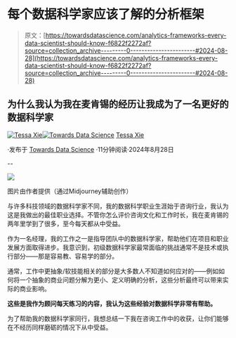 # 每个数据科学家应该了解的分析框架

> 原文：[https://towardsdatascience.com/analytics-frameworks-every-data-scientist-should-know-f6822f2272af?source=collection_archive---------0-----------------------#2024-08-28](https://towardsdatascience.com/analytics-frameworks-every-data-scientist-should-know-f6822f2272af?source=collection_archive---------0-----------------------#2024-08-28)

## 为什么我认为我在麦肯锡的经历让我成为了一名更好的数据科学家

[](https://medium.com/@tessaxie?source=post_page---byline--f6822f2272af--------------------------------)[![Tessa Xie](../Images/f1028e5c639c1d11177e0fa174afcee0.png)](https://medium.com/@tessaxie?source=post_page---byline--f6822f2272af--------------------------------)[](https://towardsdatascience.com/?source=post_page---byline--f6822f2272af--------------------------------)[![Towards Data Science](../Images/a6ff2676ffcc0c7aad8aaf1d79379785.png)](https://towardsdatascience.com/?source=post_page---byline--f6822f2272af--------------------------------) [Tessa Xie](https://medium.com/@tessaxie?source=post_page---byline--f6822f2272af--------------------------------)

·发布于 [Towards Data Science](https://towardsdatascience.com/?source=post_page---byline--f6822f2272af--------------------------------) ·11分钟阅读·2024年8月28日

--

![](../Images/ef5ff5eb16e21f43380c290c60b50c93.png)

图片由作者提供（通过Midjourney辅助创作）

与许多科技领域的数据科学家不同，我的数据科学职业生涯始于咨询行业，我认为这是我做出的最佳职业选择。不管你怎么评价咨询文化和工作时长，我在麦肯锡的两年里学到了很多，至今每天都从中受益。

作为一名经理，我的工作之一是指导团队中的数据科学家，帮助他们在项目和职业发展方面取得进步。我意识到，初级数据科学家最常面临的挑战通常不是技术或执行部分——那是容易教、容易学的部分。

通常，工作中更抽象/软技能相关的部分是大多数人不知道如何应对的——例如如何将一个抽象的商业问题分解为更小、定义明确的分析，这些分析最终可以带来实际的商业影响。

**这些是我作为顾问每天练习的内容，我认为这些经验对数据科学非常有帮助。**

为了帮助我的数据科学家同行，我想总结一下我在咨询工作中的收获，让你们能够在不经历同样磨砺的情况下从中受益。
